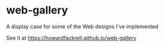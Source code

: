 web-gallery
===========

A display case for some of the Web designs I've implemented

See it at https://howardfackrell.github.io/web-gallery
